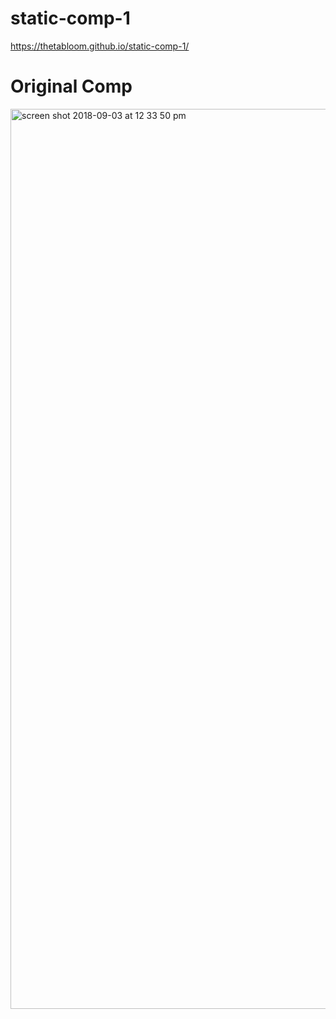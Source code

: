 # static-comp-1

https://thetabloom.github.io/static-comp-1/


# Original Comp

<img width="1440" alt="screen shot 2018-09-03 at 12 33 50 pm" src="https://user-images.githubusercontent.com/25753508/44998809-bf47fa80-af75-11e8-9877-07d379219b6a.png">


